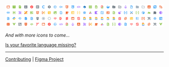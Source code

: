 <!-- ![Sharp Icons](images/logo.png) -->

![](images/readme/banner.svg)

*And with more icons to come...*

[Is your favorite language missing?](https://github.com/CiberTurtle/Sharp-Icons/issues/new/choose)

---

[Contributing](https://github.com/CiberTurtle/Sharp-Icons/blob/main/CONTRIBUTING.md) | [Figma Project](https://www.figma.com/file/XTSnjiwI5MXJnqEwZDetnT/VSCode-Icons)
